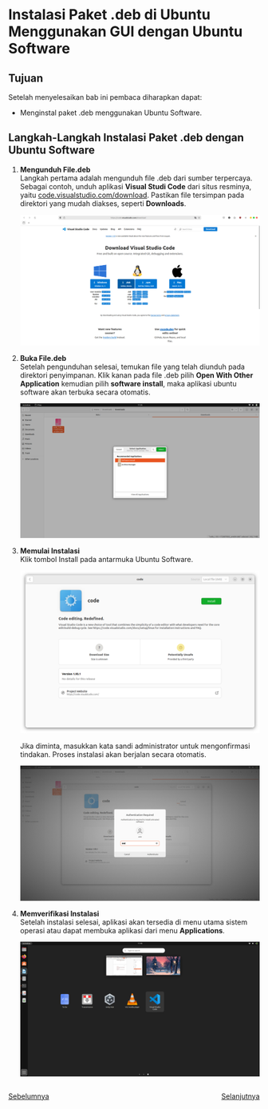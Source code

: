 # Instalasi Paket .deb di Ubuntu  Menggunakan GUI dengan Ubuntu Software
## Tujuan
Setelah menyelesaikan bab ini pembaca diharapkan dapat:
- Menginstal paket .deb menggunakan Ubuntu Software.

## Langkah-Langkah Instalasi Paket .deb dengan Ubuntu Software
1. **Mengunduh File.deb**<br>
   Langkah pertama adalah mengunduh file .deb dari sumber terpercaya. Sebagai contoh, unduh aplikasi **Visual Studi Code** dari situs resminya, yaitu [code.visualstudio.com/download](https://code.visualstudio.com/download). Pastikan file tersimpan pada direktori yang mudah diakses, seperti **Downloads**.
   <center> 

   ![icon](img/download_vscode.png)

   </center>

2. **Buka File.deb**<br>
   Setelah pengunduhan selesai, temukan file yang telah diunduh pada direktori penyimpanan. Klik kanan pada file .deb pilih **Open With Other Application** kemudian pilih **software install**, maka aplikasi ubuntu software akan terbuka secara otomatis.

   <center> 

   ![icon](img/ubuntu_software_installer.png)

   </center>

3. **Memulai Instalasi**<br>
   Klik tombol Install pada antarmuka Ubuntu Software. 
   
   <center> 

   ![icon](img/ubuntu_software_instal.png)

   </center>

   Jika diminta, masukkan kata sandi administrator untuk mengonfirmasi tindakan. Proses instalasi akan berjalan secara otomatis.

   <center> 

   ![icon](img/ubuntu_software_password.png)

   </center>

4. **Memverifikasi Instalasi**<br>
   Setelah instalasi selesai, aplikasi akan tersedia di menu utama sistem operasi atau dapat membuka aplikasi dari menu **Applications**.

   <center> 

   ![icon](img/ubuntu_software_done.png)

   </center>


<div style="display: flex; justify-content: space-between;">

<span>

[Sebelumnya](./instalasi_cli_snap.md) 

</span>

<span>

[Selanjutnya](./instalasi_deb_gui_gdebi.md) 

</span>

</div>